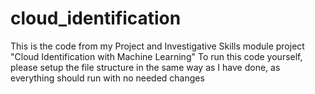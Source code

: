# cloud_identification
This is the code from my Project and Investigative Skills module project "Cloud Identification with Machine Learning"
To run this code yourself, please setup the file structure in the same way as I have done, as everything should run with no needed changes

